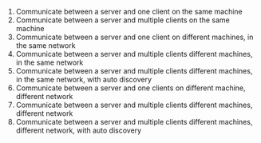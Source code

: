 1. Communicate between a server and one client on the same machine
2. Communicate between a server and multiple clients on the same machine
3. Communicate between a server and one client on different machines, in the same network
4. Communicate between a server and multiple clients different machines, in the same network
5. Communicate between a server and multiple clients different machines, in the same network, with auto discovery
6. Communicate between a server and one clients on different machine, different network
7. Communicate between a server and multiple clients different machines, different network
8. Communicate between a server and multiple clients different machines, different network, with auto discovery
